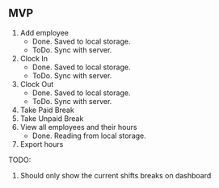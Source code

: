 ## MVP

1. Add employee
   - Done. Saved to local storage.
   - ToDo. Sync with server.
2. Clock In
   - Done. Saved to local storage.
   - ToDo. Sync with server.
3. Clock Out
   - Done. Saved to local storage.
   - ToDo. Sync with server.
4. Take Paid Break
5. Take Unpaid Break
6. View all employees and their hours
   - Done. Reading from local storage.
7. Export hours

TODO:
1. Should only show the current shifts breaks on dashboard